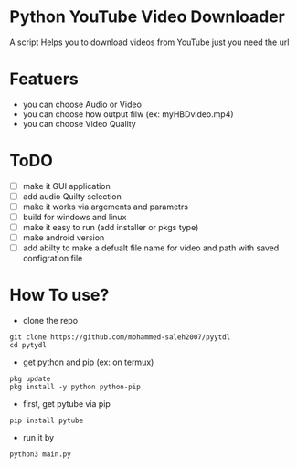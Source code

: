 # Python YouTube Video Downloader

A script Helps you to download videos from YouTube just you need the url

# Featuers
 - you can choose Audio or Video
 - you can choose how output filw (ex: myHBDvideo.mp4)
 - you can choose Video Quality

# ToDO
* [ ] make it GUI application
* [ ] add audio Quilty selection
* [ ] make it works via argements and parametrs
* [ ] build for windows and linux
* [ ] make it easy to run (add installer or pkgs type)
* [ ] make android version
* [ ] add abilty to make a defualt file name for video and path with saved configration file

# How To use?
- clone the repo
```
git clone https://github.com/mohammed-saleh2007/pyytdl
cd pytydl
```
- get python and pip (ex: on termux)
```
pkg update
pkg install -y python python-pip
```
- first, get pytube via pip
```
pip install pytube
```

- run it by
```
python3 main.py
```


